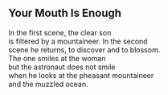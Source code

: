 Your Mouth Is Enough
--------------------
In the first scene, the clear son  
is filtered by a mountaineer. In the second  
scene he returns, to discover and to blossom.  
The one smiles at the woman  
but the astronaut does not smile  
when he looks at the pheasant mountaineer  
and the muzzled ocean.  
